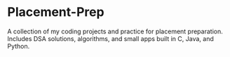 # Placement-Prep
A collection of my coding projects and practice for placement preparation. Includes DSA solutions, algorithms, and small apps built in C, Java, and Python.

